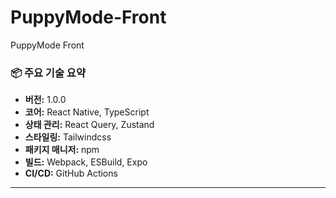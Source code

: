 # PuppyMode-Front

PuppyMode Front

### 📦 주요 기술 요약

- **버전:** 1.0.0
- **코어:** React Native, TypeScript
- **상태 관리:** React Query, Zustand
- **스타일링:** Tailwindcss
- **패키지 매니저:** npm
- **빌드:** Webpack, ESBuild, Expo
- **CI/CD:** GitHub Actions

---
